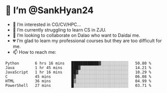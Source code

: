 # 👋 I’m @SankHyan24

- 👀 I’m interested in CG/CV/HPC...
- 🌱 I’m currently struggling to learn CS in ZJU.
- 💞️ I’m looking to collaborate on Dalao who want to Daidai me.
- 💔 I’m glad to learn my professional courses but they are too difficult for me.
- 📫 How to reach me:


<!---
SankHyan24/SankHyan24 is a ✨ special ✨ repository because its `README.md` (this file) appears on your GitHub profile.
You can click the Preview link to take a look at your changes.
--->
<!--START_SECTION:waka-->

```text
Python       6 hrs 16 mins   ████████████▓░░░░░░░░░░░░   50.80 %
Java         1 hr 45 mins    ███▓░░░░░░░░░░░░░░░░░░░░░   14.21 %
JavaScript   1 hr 16 mins    ██▓░░░░░░░░░░░░░░░░░░░░░░   10.29 %
C            45 mins         █▓░░░░░░░░░░░░░░░░░░░░░░░   06.08 %
HTML         36 mins         █▒░░░░░░░░░░░░░░░░░░░░░░░   04.99 %
PowerShell   27 mins         █░░░░░░░░░░░░░░░░░░░░░░░░   03.71 %
```

<!--END_SECTION:waka-->
